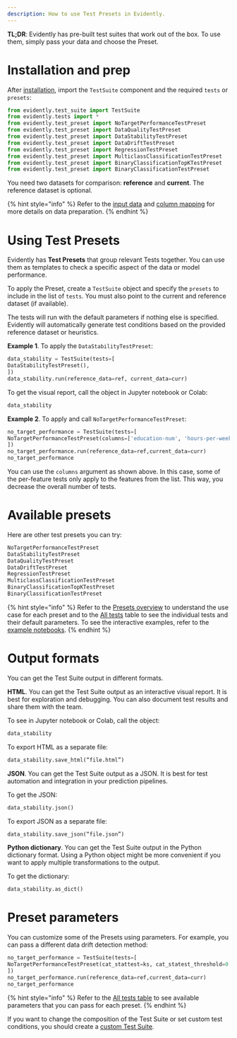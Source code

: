 ```yaml
---
description: How to use Test Presets in Evidently.
---
```


**TL;DR**: Evidently has pre-built test suites that work out of the box. To use them, simply pass your data and choose the Preset.

# Installation and prep

After [installation](../installation/install-evidently.md), import the `TestSuite` component and the required `tests` or `presets`:

```python
from evidently.test_suite import TestSuite
from evidently.tests import *
from evidently.test_preset import NoTargetPerformanceTestPreset
from evidently.test_preset import DataQualityTestPreset
from evidently.test_preset import DataStabilityTestPreset
from evidently.test_preset import DataDriftTestPreset
from evidently.test_preset import RegressionTestPreset
from evidently.test_preset import MulticlassClassificationTestPreset
from evidently.test_preset import BinaryClassificationTopKTestPreset
from evidently.test_preset import BinaryClassificationTestPreset
```
You need two datasets for comparison: **reference** and **current**. The reference dataset is optional. 

{% hint style="info" %} 
Refer to the [input data](../input-data/data-requirements.md) and [column mapping](../input-data/column-mapping.md) for more details on data preparation.
{% endhint %}

# Using Test Presets 

Evidently has **Test Presets** that group relevant Tests together. You can use them as templates to check a specific aspect of the data or model performance.

To apply the Preset, create a `TestSuite` object and specify the `presets` to include in the list of `tests`. You must also point to the current and reference dataset (if available).

The tests will run with the default parameters if nothing else is specified. Evidently will automatically generate test conditions based on the provided reference dataset or heuristics.

**Example 1**. To apply the `DataStabilityTestPreset`:

```python
data_stability = TestSuite(tests=[
DataStabilityTestPreset(),
])
data_stability.run(reference_data=ref, current_data=curr)
```

To get the visual report, call the object in Jupyter notebook or Colab:

```python
data_stability
```

**Example 2**. To apply and call `NoTargetPerformanceTestPreset`:

```python
no_target_performance = TestSuite(tests=[
NoTargetPerformanceTestPreset(columns=['education-num', 'hours-per-week']),
])
no_target_performance.run(reference_data=ref,current_data=curr)
no_target_performance
```

You can use the `columns` argument as shown above. In this case, some of the per-feature tests only apply to the features from the list. This way, you decrease the overall number of tests. 

# Available presets 

Here are other test presets you can try:

```python
NoTargetPerformanceTestPreset
DataStabilityTestPreset
DataQualityTestPreset
DataDriftTestPreset
RegressionTestPreset
MulticlassClassificationTestPreset
BinaryClassificationTopKTestPreset
BinaryClassificationTestPreset
```

{% hint style="info" %} 
Refer to the [Presets overview](../presets/README.md) to understand the use case for each preset and to the [All tests](../reference/all-tests.md) table to see the individual tests and their default parameters. To see the interactive examples, refer to the [example notebooks](../examples/examples.md).
{% endhint %}

# Output formats 

You can get the Test Suite output in different formats. 

**HTML**. You can get the Test Suite output as an interactive visual report. It is best for exploration and debugging. You can also document test results and share them with the team. 

To see in Jupyter notebook or Colab, call the object: 
```python
data_stability
```

To export HTML as a separate file: 
```python
data_stability.save_html(“file.html”)
```
**JSON**. You can get the Test Suite output as a JSON. It is best for test automation and integration in your prediction pipelines. 

To get the JSON:

```python
data_stability.json()
```
To export JSON as a separate file: 

```python
data_stability.save_json(“file.json”)
```

**Python dictionary**. You can get the Test Suite output in the Python dictionary format. Using a Python object might be more convenient if you want to apply multiple transformations to the output.

To get the dictionary:
```python
data_stability.as_dict()
```

# Preset parameters

You can customize some of the Presets using parameters. For example, you can pass a different data drift detection method:

```python
no_target_performance = TestSuite(tests=[
NoTargetPerformanceTestPreset(cat_stattest=ks, cat_statest_threshold=0.05),
])
no_target_performance.run(reference_data=ref,current_data=curr)
no_target_performance
```

{% hint style="info" %} Refer to the [All tests table](../reference/all-tests.md) to see available parameters that you can pass for each preset. {% endhint %}

If you want to change the composition of the Test Suite or set custom test conditions, you should create a [custom Test Suite](custom-test-suite.md).
